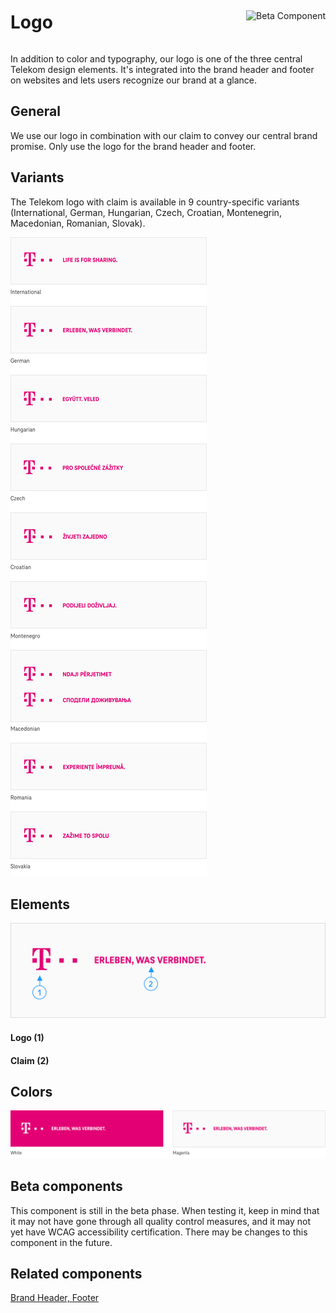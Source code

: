 <div style="display: inline-flex; align-items: center; justify-content: space-between; width: 100%;">
    <h1>Logo</h1>
    <img src="assets/tag-beta.svg" alt="Beta Component" />
</div>

In addition to color and typography, our logo is one of the three central Telekom design elements. It's integrated into the brand header and footer on websites and lets users recognize our brand at a glance.

## General

We use our logo in combination with our claim to convey our central brand promise.
Only use the logo for the brand header and footer.

## Variants

The Telekom logo with claim is available in 9 country-specific variants (International, German, Hungarian, Czech, Croatian, Montenegrin, Macedonian, Romanian, Slovak).

![Image Name](./img/Logo-Claim-Varianten-EN.png)

## Elements

![Image Name](./img/Logo-Claim.png)

#### Logo (1)

#### Claim (2)

## Colors

![Image Name](./img/Farben-EN.png)

## Beta components

This component is still in the beta phase. When testing it, keep in mind that it may not have gone through all quality control measures, and it may not yet have WCAG accessibility certification. There may be changes to this component in the future.

## Related components

<a href="?path=/usage/components-brand-header-navigation--standard">Brand Header, </a>
<a href="?path=/usage/components-footer--standard">Footer</a>
